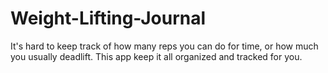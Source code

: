 # Weight-Lifting-Journal
It's hard to keep track of how many reps you can do for time, or how much you usually deadlift. This app keep it all organized and tracked for you.  
